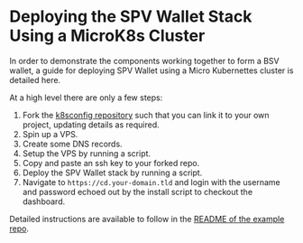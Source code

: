 # Deploying the SPV Wallet Stack Using a MicroK8s Cluster

In order to demonstrate the components working together to form a BSV wallet, a guide for deploying SPV Wallet using a Micro Kubernettes cluster is detailed here.

At a high level there are only a few steps:

1. Fork the [k8sconfig repository](https://github.com/bitcoin-sv/k8s-config) such that you can link it to your own project, updating details as required.
2. Spin up a VPS.
3. Create some DNS records.
4. Setup the VPS by running a script.
5. Copy and paste an ssh key to your forked repo.
6. Deploy the SPV Wallet stack by running a script.
7. Navigate to `https://cd.your-domain.tld` and login with the username and password echoed out by the install script to checkout the dashboard.

Detailed instructions are available to follow in the [README of the example repo](https://github.com/bitcoin-sv/k8s-config).
